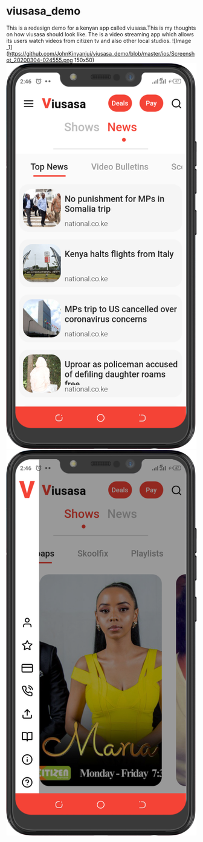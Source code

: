 # viusasa_demo

This is a redesign demo for a kenyan app called viusasa.This is my thoughts on how viusasa should look like.
The is a video streaming app which allows its users watch videos from citizen tv and also other local studios.
![Image _1](https://github.com/JohnKinyanjui/viusasa_demo/blob/master/ios/Screenshot_20200304-024555.png 150x50)
![Image _1](https://github.com/JohnKinyanjui/viusasa_demo/blob/master/ios/Screenshot_20200304-024605.png)
![Image _1](https://github.com/JohnKinyanjui/viusasa_demo/blob/master/ios/Screenshot_20200304-024611.png)
